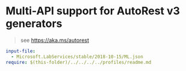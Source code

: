 # Multi-API support for AutoRest v3 generators

> see https://aka.ms/autorest

``` yaml $(enable-multi-api)
input-file:
  - Microsoft.LabServices/stable/2018-10-15/ML.json
require: $(this-folder)/../../../../profiles/readme.md
```
